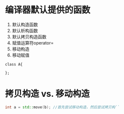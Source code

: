 # 编译器默认提供的函数
1. 默认构造函数
2. 默认析构函数
3. 默认拷贝构造函数
4. 赋值运算符operator=
5. 移动构造
6. 移动赋值
```
class A{

};

```

# 拷贝构造 vs. 移动构造
```cpp
int a = std::move(b); //首先尝试移动构造，然后尝试拷贝构``